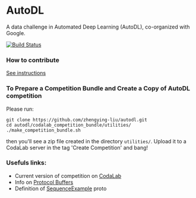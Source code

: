 # AutoDL
A data challenge in Automated Deep Learning (AutoDL), co-organized with Google.

[![Build Status](https://travis-ci.org/zhengying-liu/autodl.svg?branch=master)](https://travis-ci.org/zhengying-liu/autodl)

### How to contribute
[See instructions](https://github.com/zhengying-liu/autodl/blob/master/CONTRIBUTING.md)

### To Prepare a Competition Bundle and Create a Copy of AutoDL competition
Please run:
```
git clone https://github.com/zhengying-liu/autodl.git
cd autodl/codalab_competition_bundle/utilities/
./make_competition_bundle.sh
```
then you'll see a zip file created in the directory `utilities/`. Upload it to a
CodaLab server in the tag 'Create Competition' and bang!

### Usefuls links:
- Current version of competition on [CodaLab](https://autodl.lri.fr/)
- Info on [Protocol Buffers](https://developers.google.com/protocol-buffers/)
- Definition of [SequenceExample](https://github.com/tensorflow/tensorflow/blob/r1.7/tensorflow/core/example/example.proto) proto
